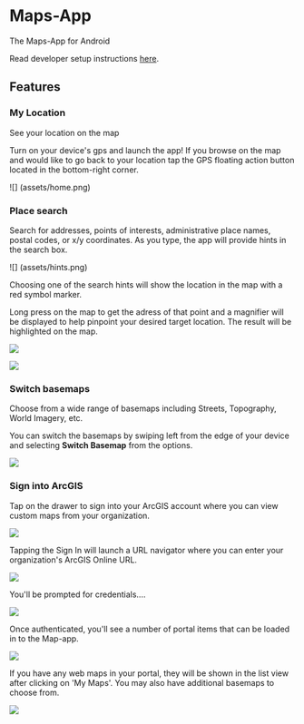 Maps-App
==================
The Maps-App for Android 

Read developer setup instructions [here](https://github.com/Esri/maps-app-android/blob/master/README.md). 

## Features

### My Location
See your location on the map

Turn on your device's gps and launch the app! If you browse on the map and would like to go back to your location tap the GPS floating action button located in the bottom-right corner.

![] (assets/home.png)

### Place search
Search for addresses, points of interests, administrative place names, postal codes, or x/y coordinates.  As you type, the app will provide hints in the search box.

![] (assets/hints.png)

Choosing one of the search hints will show the location in the map with a red symbol marker.

Long press on the map to get the adress of that point and a magnifier will be displayed to help pinpoint your desired target location. The result will be highlighted on the map.

![](assets/magnifier.png)

![](assets/magnifier_loc.png)

### Switch basemaps
Choose from a wide range of basemaps including Streets, Topography, World Imagery, etc.  

You can switch the basemaps by swiping left from the edge of your device and selecting **Switch Basemap** from the options.

![](assets/switch-basemap.png)


### Sign into ArcGIS
Tap on the drawer to sign into your ArcGIS account where you can view custom maps from your organization.

![](assets/drawer.png)

Tapping the Sign In will launch a URL navigator where you can enter your organization's ArcGIS Online URL.

![](assets/url.png)

You'll be prompted for credentials....

![](assets/auth.png)

Once authenticated, you'll see a number of portal items that can be loaded in to the Map-app.  

![](assets/portal_content.png)

If you have any web maps in your portal, they will be shown in the list view after clicking on 'My Maps'.  You may also have additional basemaps to choose from.

![](assets/my_maps.png)




